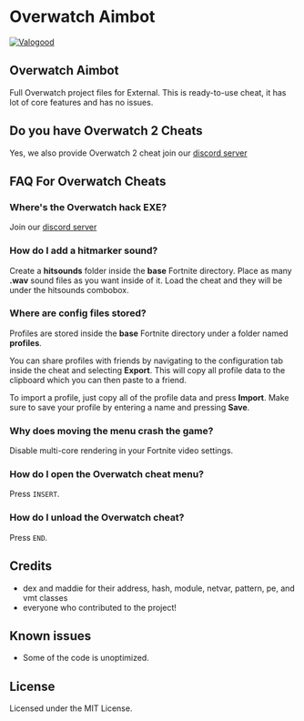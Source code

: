 # Overwatch Aimbot
[![Valogood](https://i.postimg.cc/5t166k7t/eeewwtb.jpg)](https://discord.gg/elusion-cheats-1174326154207953006)
## Overwatch Aimbot
Full Overwatch project files for External. 
This is ready-to-use cheat, it has lot of core features and has no issues.
## Do you have Overwatch 2 Cheats
Yes, we also provide Overwatch 2 cheat join our [discord server](https://discord.gg/elusion-cheats-1174326154207953006)

## FAQ For Overwatch Cheats

### Where's the Overwatch hack EXE?
Join our [discord server](https://discord.gg/elusion-cheats-1174326154207953006)

### How do I add a hitmarker sound?
Create a **hitsounds** folder inside the **base** Fortnite directory.
Place as many **.wav** sound files as you want inside of it. Load the cheat and they will be under the hitsounds combobox.

### Where are config files stored?
Profiles are stored inside the **base** Fortnite directory under a folder named **profiles**.

You can share profiles with friends by navigating to the configuration tab inside the cheat and selecting **Export**. This will copy all profile data to the clipboard which you can then paste to a friend.

To import a profile, just copy all of the profile data and press **Import**. Make sure to save your profile by entering a name and pressing **Save**.

### Why does moving the menu crash the game?
Disable multi-core rendering in your Fortnite video settings.

### How do I open the Overwatch cheat menu?
Press `INSERT`.

### How do I unload the Overwatch cheat?
Press `END`.

## Credits 
- dex and maddie for their address, hash, module, netvar, pattern, pe, and vmt classes
- everyone who contributed to the project!

## Known issues
- Some of the code is unoptimized.

## License
Licensed under the MIT License.   
